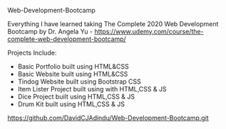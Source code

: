 Web-Development-Bootcamp

Everything I have learned taking The Complete 2020 Web Development Bootcamp by Dr. Angela Yu - https://www.udemy.com/course/the-complete-web-development-bootcamp/

Projects Include:
 - Basic Portfolio built using HTML&CSS
 - Basic Website built using HTML&CSS
 - Tindog Website built using Bootstrap CSS
 - Item Lister Project built using with HTML,CSS & JS
 - Dice Project built using HTML,CSS & JS
 - Drum Kit built using HTML,CSS & JS
 







 
https://github.com/DavidCJAdindu/Web-Development-Bootcamp.git